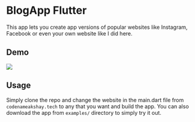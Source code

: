 # BlogApp Flutter
 
This app lets you create app versions of popular websites like Instagram, Facebook or even your own website like I did here.

## Demo

![](examples/demo.gif)

## Usage
Simply clone the repo and change the website in the main.dart file from `codenameakshay.tech` to any that you want and build the app. You can also download the app from `examples/` directory to simply try it out.
